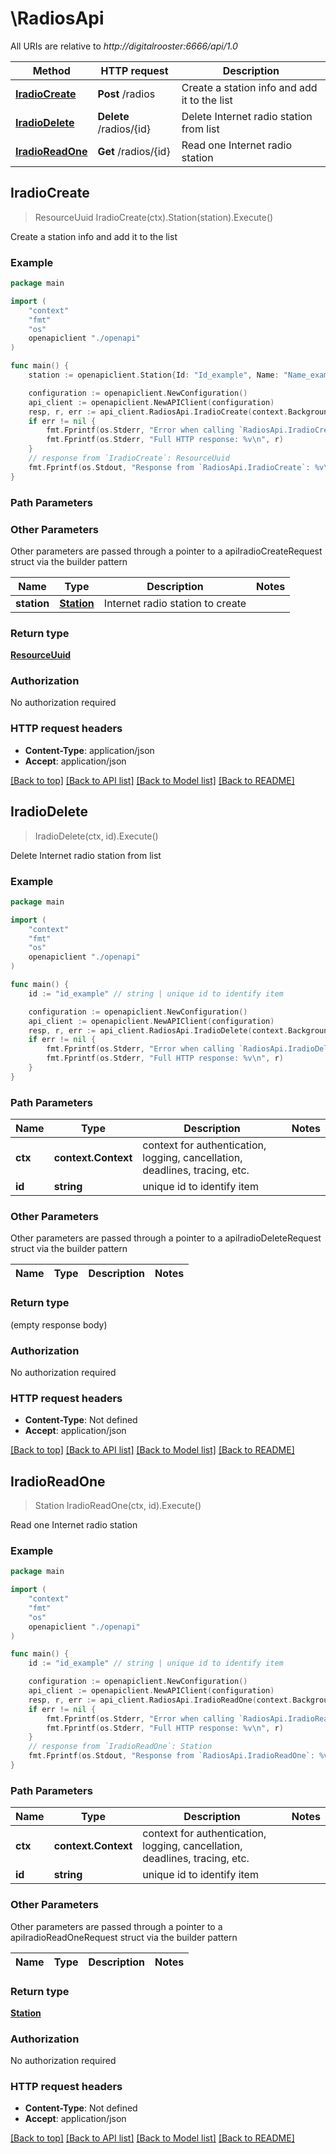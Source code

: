 # \RadiosApi

All URIs are relative to *http://digitalrooster:6666/api/1.0*

Method | HTTP request | Description
------------- | ------------- | -------------
[**IradioCreate**](RadiosApi.md#IradioCreate) | **Post** /radios | Create a station info and add it to the list
[**IradioDelete**](RadiosApi.md#IradioDelete) | **Delete** /radios/{id} | Delete Internet radio station from list
[**IradioReadOne**](RadiosApi.md#IradioReadOne) | **Get** /radios/{id} | Read one Internet radio station



## IradioCreate

> ResourceUuid IradioCreate(ctx).Station(station).Execute()

Create a station info and add it to the list

### Example

```go
package main

import (
    "context"
    "fmt"
    "os"
    openapiclient "./openapi"
)

func main() {
    station := openapiclient.Station{Id: "Id_example", Name: "Name_example", Url: "Url_example"} // Station | Internet radio station to create

    configuration := openapiclient.NewConfiguration()
    api_client := openapiclient.NewAPIClient(configuration)
    resp, r, err := api_client.RadiosApi.IradioCreate(context.Background()).Station(station).Execute()
    if err != nil {
        fmt.Fprintf(os.Stderr, "Error when calling `RadiosApi.IradioCreate``: %v\n", err)
        fmt.Fprintf(os.Stderr, "Full HTTP response: %v\n", r)
    }
    // response from `IradioCreate`: ResourceUuid
    fmt.Fprintf(os.Stdout, "Response from `RadiosApi.IradioCreate`: %v\n", resp)
}
```

### Path Parameters



### Other Parameters

Other parameters are passed through a pointer to a apiIradioCreateRequest struct via the builder pattern


Name | Type | Description  | Notes
------------- | ------------- | ------------- | -------------
 **station** | [**Station**](Station.md) | Internet radio station to create | 

### Return type

[**ResourceUuid**](ResourceUuid.md)

### Authorization

No authorization required

### HTTP request headers

- **Content-Type**: application/json
- **Accept**: application/json

[[Back to top]](#) [[Back to API list]](../README.md#documentation-for-api-endpoints)
[[Back to Model list]](../README.md#documentation-for-models)
[[Back to README]](../README.md)


## IradioDelete

> IradioDelete(ctx, id).Execute()

Delete Internet radio station from list

### Example

```go
package main

import (
    "context"
    "fmt"
    "os"
    openapiclient "./openapi"
)

func main() {
    id := "id_example" // string | unique id to identify item

    configuration := openapiclient.NewConfiguration()
    api_client := openapiclient.NewAPIClient(configuration)
    resp, r, err := api_client.RadiosApi.IradioDelete(context.Background(), id).Execute()
    if err != nil {
        fmt.Fprintf(os.Stderr, "Error when calling `RadiosApi.IradioDelete``: %v\n", err)
        fmt.Fprintf(os.Stderr, "Full HTTP response: %v\n", r)
    }
}
```

### Path Parameters


Name | Type | Description  | Notes
------------- | ------------- | ------------- | -------------
**ctx** | **context.Context** | context for authentication, logging, cancellation, deadlines, tracing, etc.
**id** | **string** | unique id to identify item | 

### Other Parameters

Other parameters are passed through a pointer to a apiIradioDeleteRequest struct via the builder pattern


Name | Type | Description  | Notes
------------- | ------------- | ------------- | -------------


### Return type

 (empty response body)

### Authorization

No authorization required

### HTTP request headers

- **Content-Type**: Not defined
- **Accept**: application/json

[[Back to top]](#) [[Back to API list]](../README.md#documentation-for-api-endpoints)
[[Back to Model list]](../README.md#documentation-for-models)
[[Back to README]](../README.md)


## IradioReadOne

> Station IradioReadOne(ctx, id).Execute()

Read one Internet radio station

### Example

```go
package main

import (
    "context"
    "fmt"
    "os"
    openapiclient "./openapi"
)

func main() {
    id := "id_example" // string | unique id to identify item

    configuration := openapiclient.NewConfiguration()
    api_client := openapiclient.NewAPIClient(configuration)
    resp, r, err := api_client.RadiosApi.IradioReadOne(context.Background(), id).Execute()
    if err != nil {
        fmt.Fprintf(os.Stderr, "Error when calling `RadiosApi.IradioReadOne``: %v\n", err)
        fmt.Fprintf(os.Stderr, "Full HTTP response: %v\n", r)
    }
    // response from `IradioReadOne`: Station
    fmt.Fprintf(os.Stdout, "Response from `RadiosApi.IradioReadOne`: %v\n", resp)
}
```

### Path Parameters


Name | Type | Description  | Notes
------------- | ------------- | ------------- | -------------
**ctx** | **context.Context** | context for authentication, logging, cancellation, deadlines, tracing, etc.
**id** | **string** | unique id to identify item | 

### Other Parameters

Other parameters are passed through a pointer to a apiIradioReadOneRequest struct via the builder pattern


Name | Type | Description  | Notes
------------- | ------------- | ------------- | -------------


### Return type

[**Station**](Station.md)

### Authorization

No authorization required

### HTTP request headers

- **Content-Type**: Not defined
- **Accept**: application/json

[[Back to top]](#) [[Back to API list]](../README.md#documentation-for-api-endpoints)
[[Back to Model list]](../README.md#documentation-for-models)
[[Back to README]](../README.md)


